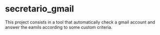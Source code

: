 # secretario_gmail
This project consists in a tool that automatically check a gmail account and answer the eamils according to some custom criteria.
